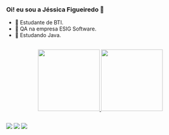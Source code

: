 ### Oi! eu sou a Jéssica Figueiredo 👋

- 🎲 Estudante de BTI.
- 🔭 QA na empresa ESIG Software.
- 🌱 Estudando Java.

##

<div align="center">
  <a href="https://github.com/jess-figueiredo">
  <img height="165em" src="https://github-readme-stats.vercel.app/api?username=jess-figueiredo&show_icons=true&theme=cobalt&include_all_commits=true&count_private=true"/>
  <img height="165em" src="https://github-readme-stats.vercel.app/api/top-langs/?username=jess-figueiredo&layout=compact&langs_count=7&theme=cobalt"/>
</div>

##

<div> 
  <a href="https://www.instagram.com/jessie_figueired" target="_blank"><img src="https://img.shields.io/badge/-Instagram-%23E4405F?style=for-the-badge&logo=instagram&logoColor=white" target="_blank"></a>
  <a href = "mailto:jhessikafeitosa@hotmaiç.com.br"><img src="https://img.shields.io/badge/-Gmail-%23333?style=for-the-badge&logo=gmail&logoColor=white" target="_blank"></a>
  <a href="https://www.linkedin.com/in/jess-figueiredo/" target="_blank"><img src="https://img.shields.io/badge/-LinkedIn-%230077B5?style=for-the-badge&logo=linkedin&logoColor=white" target="_blank"></a> 
 
</div>
